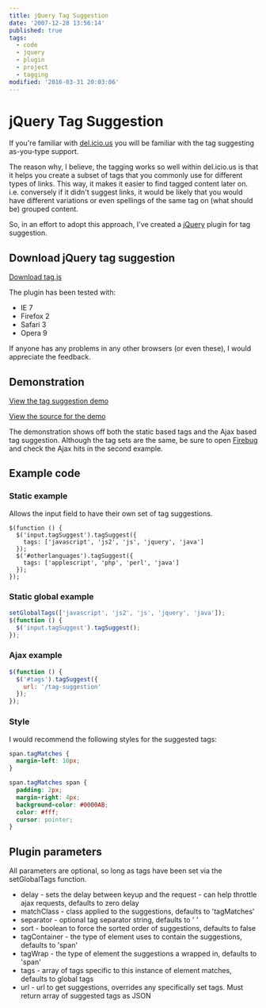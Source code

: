 ```yaml
---
title: jQuery Tag Suggestion
date: '2007-12-28 13:56:14'
published: true
tags:
  - code
  - jquery
  - plugin
  - project
  - tagging
modified: '2016-03-31 20:03:06'
---
```

# jQuery Tag Suggestion

If you're familiar with [del.icio.us](http://del.icio.us/remy.sharp?url=http%3A%2F%2Fremysharp.com%2F&title=remy%20sharp's%20b%3Alog&v=4) you will be familiar with the tag suggesting as-you-type support.

The reason why, I believe, the tagging works so well within del.icio.us is that it helps you create a subset of tags that you commonly use for different types of links.  This way, it makes it easier to find tagged content later on. i.e. conversely if it didn't suggest links, it would be likely that you would have different variations or even spellings of the same tag on (what should be) grouped content.

So, in an effort to adopt this approach, I've created a [jQuery](http://jquery.com) plugin for tag suggestion.


<!--more-->

## Download jQuery tag suggestion

[Download tag.js](/downloads/tag.js)

The plugin has been tested with:

* IE 7
* Firefox 2
* Safari 3
* Opera 9

If anyone has any problems in any other browsers (or even these), I would appreciate the feedback.

## Demonstration

[View the tag suggestion demo](/images/tagging.php)

[View the source for the demo](http://remysharp.com/downloads/tagging.php)

The demonstration shows off both the static based tags and the Ajax based tag suggestion.  Although the tag sets are the same, be sure to open [Firebug](http://getfirebug.com) and check the Ajax hits in the second example.

## Example code

### Static example

Allows the input field to have their own set of tag suggestions.

```
$(function () {
  $('input.tagSuggest').tagSuggest({
    tags: ['javascript', 'js2', 'js', 'jquery', 'java']
  });
  $('#otherlanguages').tagSuggest({
    tags: ['applescript', 'php', 'perl', 'java']
  });
});
```

### Static global example

```js
setGlobalTags(['javascript', 'js2', 'js', 'jquery', 'java']);
$(function () {
  $('input.tagSuggest').tagSuggest();
});
```

### Ajax example

```js
$(function () {
  $('#tags').tagSuggest({
    url: '/tag-suggestion'
  });
});
```

### Style

I would recommend the following styles for the suggested tags:

```css
span.tagMatches {
  margin-left: 10px;
}

span.tagMatches span {
  padding: 2px;
  margin-right: 4px;
  background-color: #0000AB;
  color: #fff;
  cursor: pointer;
}
```

## Plugin parameters

All parameters are optional, so long as tags have been set via the setGlobalTags function.

* delay - sets the delay between keyup and the request - can help throttle ajax requests, defaults to zero delay
* matchClass - class applied to the suggestions, defaults to 'tagMatches'
* separator - optional tag separator string, defaults to ' '
* sort - boolean to force the sorted order of suggestions, defaults to false
* tagContainer - the type of element uses to contain the suggestions, defaults to 'span'
* tagWrap - the type of element the suggestions a wrapped in, defaults to 'span'
* tags - array of tags specific to this instance of element matches, defaults to global tags
* url - url to get suggestions, overrides any specifically set tags.  Must return array of suggested tags as JSON
